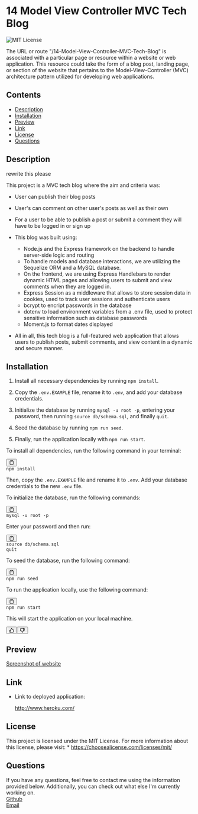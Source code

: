 # 14 Model View Controller MVC Tech Blog
 ![MIT License](https://img.shields.io/badge/license-MIT-blue.svg)

The URL or route "/14-Model-View-Controller-MVC-Tech-Blog" is associated with a particular page or resource within a website or web application. This resource could take the form of a blog post, landing page, or section of the website that pertains to the Model-View-Controller (MVC) architecture pattern utilized for developing web applications.

## Contents
* [Description](#description)
* [Installation](#installation)
* [Preview](#preview)
* [Link](#link)
* [License](#license)
* [Questions](#questions)
  
## Description
<div class="min-h-[20px] flex flex-col items-start gap-4 whitespace-pre-wrap">rewrite this please 

This project is a MVC tech blog where the aim and criteria was:

 * User can publish their blog posts
 * User's can comment on other user's posts as well as their own
 * For a user to be able to publish a post or submit a comment they will have to be logged in or sign up 
 * This blog was built using:
      * Node.js and the Express framework on the backend to handle server-side logic and routing
      * To handle models and database interactions, we are utilizing the Sequelize ORM and a MySQL database.
      * On the frontend, we are using Express Handlebars to render dynamic HTML pages and allowing users to submit and view comments when they are logged in.
      * Express Session as a middleware that allows to store session data in cookies, used to track user sessions and authenticate users
      * bcrypt to encript passwords in the database
      * dotenv  to load environment variables from a .env file, used to protect sensitive information such as database passwords
      * Moment.js to format dates displayed

  * All in all, this tech blog is a full-featured web application that allows users to publish posts, submit comments, and view content in a dynamic and secure manner.
</div>

## Installation 
 
<ol><li><p>Install all necessary dependencies by running <code>npm install</code>.</p></li><li><p>Copy the <code>.env.EXAMPLE</code> file, rename it to <code>.env</code>, and add your database credentials.</p></li><li><p>Initialize the database by running <code>mysql -u root -p</code>, entering your password, then running <code>source db/schema.sql</code>, and finally <code>quit</code>.</p></li><li><p>Seed the database by running <code>npm run seed</code>.</p></li><li><p>Finally, run the application locally with <code>npm run start</code>.</p></li></ol>

<div class="relative flex w-[calc(100%-50px)] flex-col gap-1 md:gap-3 lg:w-[calc(100%-115px)]"><div class="flex flex-grow flex-col gap-3"><div class="min-h-[20px] flex flex-col items-start gap-4 whitespace-pre-wrap"><div class="markdown prose w-full break-words dark:prose-invert light"><p>To install all dependencies, run the following command in your terminal:</p><pre><div class="bg-black mb-4 rounded-md"><div class="flex items-center relative text-gray-200 bg-gray-800 px-4 py-2 text-xs font-sans"><button class="flex ml-auto gap-2"><svg stroke="currentColor" fill="none" stroke-width="2" viewBox="0 0 24 24" stroke-linecap="round" stroke-linejoin="round" class="h-4 w-4" height="1em" width="1em" xmlns="http://www.w3.org/2000/svg"><path d="M16 4h2a2 2 0 0 1 2 2v14a2 2 0 0 1-2 2H6a2 2 0 0 1-2-2V6a2 2 0 0 1 2-2h2"></path><rect x="8" y="2" width="8" height="4" rx="1" ry="1"></rect></svg></button></div><div class="p-4 overflow-y-auto"><code class="!whitespace-pre hljs">npm install
</code></div></div></pre><p>Then, copy the <code>.env.EXAMPLE</code> file and rename it to <code>.env</code>. Add your database credentials to the new <code>.env</code> file.</p><p>To initialize the database, run the following commands:</p><pre><div class="bg-black mb-4 rounded-md"><div class="flex items-center relative text-gray-200 bg-gray-800 px-4 py-2 text-xs font-sans"><span class=""></span><button class="flex ml-auto gap-2"><svg stroke="currentColor" fill="none" stroke-width="2" viewBox="0 0 24 24" stroke-linecap="round" stroke-linejoin="round" class="h-4 w-4" height="1em" width="1em" xmlns="http://www.w3.org/2000/svg"><path d="M16 4h2a2 2 0 0 1 2 2v14a2 2 0 0 1-2 2H6a2 2 0 0 1-2-2V6a2 2 0 0 1 2-2h2"></path><rect x="8" y="2" width="8" height="4" rx="1" ry="1"></rect></svg></button></div><div class="p-4 overflow-y-auto"><code class="!whitespace-pre hljs language-css">mysql -u root -<span class="hljs-selector-tag">p</span>
</code></div></div></pre><p>Enter your password and then run:</p><pre><div class="bg-black mb-4 rounded-md"><div class="flex items-center relative text-gray-200 bg-gray-800 px-4 py-2 text-xs font-sans"><span class=""></span><button class="flex ml-auto gap-2"><svg stroke="currentColor" fill="none" stroke-width="2" viewBox="0 0 24 24" stroke-linecap="round" stroke-linejoin="round" class="h-4 w-4" height="1em" width="1em" xmlns="http://www.w3.org/2000/svg"><path d="M16 4h2a2 2 0 0 1 2 2v14a2 2 0 0 1-2 2H6a2 2 0 0 1-2-2V6a2 2 0 0 1 2-2h2"></path><rect x="8" y="2" width="8" height="4" rx="1" ry="1"></rect></svg></button></div><div class="p-4 overflow-y-auto"><code class="!whitespace-pre hljs language-bash"><span class="hljs-built_in">source</span> db/schema.sql
quit
</code></div></div></pre><p>To seed the database, run the following command:</p><pre><div class="bg-black mb-4 rounded-md"><div class="flex items-center relative text-gray-200 bg-gray-800 px-4 py-2 text-xs font-sans"><button class="flex ml-auto gap-2"><svg stroke="currentColor" fill="none" stroke-width="2" viewBox="0 0 24 24" stroke-linecap="round" stroke-linejoin="round" class="h-4 w-4" height="1em" width="1em" xmlns="http://www.w3.org/2000/svg"><path d="M16 4h2a2 2 0 0 1 2 2v14a2 2 0 0 1-2 2H6a2 2 0 0 1-2-2V6a2 2 0 0 1 2-2h2"></path><rect x="8" y="2" width="8" height="4" rx="1" ry="1"></rect></svg></button></div><div class="p-4 overflow-y-auto"><code class="!whitespace-pre hljs">npm run seed
</code></div></div></pre><p>To run the application locally, use the following command:</p><pre><div class="bg-black mb-4 rounded-md"><div class="flex items-center relative text-gray-200 bg-gray-800 px-4 py-2 text-xs font-sans"><span class=""></span><button class="flex ml-auto gap-2"><svg stroke="currentColor" fill="none" stroke-width="2" viewBox="0 0 24 24" stroke-linecap="round" stroke-linejoin="round" class="h-4 w-4" height="1em" width="1em" xmlns="http://www.w3.org/2000/svg"><path d="M16 4h2a2 2 0 0 1 2 2v14a2 2 0 0 1-2 2H6a2 2 0 0 1-2-2V6a2 2 0 0 1 2-2h2"></path><rect x="8" y="2" width="8" height="4" rx="1" ry="1"></rect></svg></button></div><div class="p-4 overflow-y-auto"><code class="!whitespace-pre hljs language-sql">npm run <span class="hljs-keyword">start</span>
</code></div></div></pre><p>This will start the application on your local machine.</p></div></div></div><div class="flex justify-between"><div class="text-gray-400 flex self-end lg:self-center justify-center mt-2 gap-3 md:gap-4 lg:gap-1 lg:absolute lg:top-0 lg:translate-x-full lg:right-0 lg:mt-0 lg:pl-2 visible"><button class="p-1 rounded-md hover:bg-gray-100 hover:text-gray-700 dark:text-gray-400 dark:hover:bg-gray-700 dark:hover:text-gray-200 disabled:dark:hover:text-gray-400"><svg stroke="currentColor" fill="none" stroke-width="2" viewBox="0 0 24 24" stroke-linecap="round" stroke-linejoin="round" class="h-4 w-4" height="1em" width="1em" xmlns="http://www.w3.org/2000/svg"><path d="M14 9V5a3 3 0 0 0-3-3l-4 9v11h11.28a2 2 0 0 0 2-1.7l1.38-9a2 2 0 0 0-2-2.3zM7 22H4a2 2 0 0 1-2-2v-7a2 2 0 0 1 2-2h3"></path></svg></button><button class="p-1 rounded-md hover:bg-gray-100 hover:text-gray-700 dark:text-gray-400 dark:hover:bg-gray-700 dark:hover:text-gray-200 disabled:dark:hover:text-gray-400"><svg stroke="currentColor" fill="none" stroke-width="2" viewBox="0 0 24 24" stroke-linecap="round" stroke-linejoin="round" class="h-4 w-4" height="1em" width="1em" xmlns="http://www.w3.org/2000/svg"><path d="M10 15v4a3 3 0 0 0 3 3l4-9V2H5.72a2 2 0 0 0-2 1.7l-1.38 9a2 2 0 0 0 2 2.3zm7-13h2.67A2.31 2.31 0 0 1 22 4v7a2.31 2.31 0 0 1-2.33 2H17"></path></svg></button></div></div></div>

## Preview

[Screenshot of website]()

## Link
 * Link to deployed application: 
 
      http://www.heroku.com/

## License 
This project is licensed under the MIT License. For more information about this license, please visit:
            * https://choosealicense.com/licenses/mit/

## Questions
If you have any questions, feel free to contact me using the information provided below. Additionally, you can check out what else I'm currently working on.   
[Github](https://www.github.com/amarfiguig)  
[Email](myfiguig@gmail.com)

